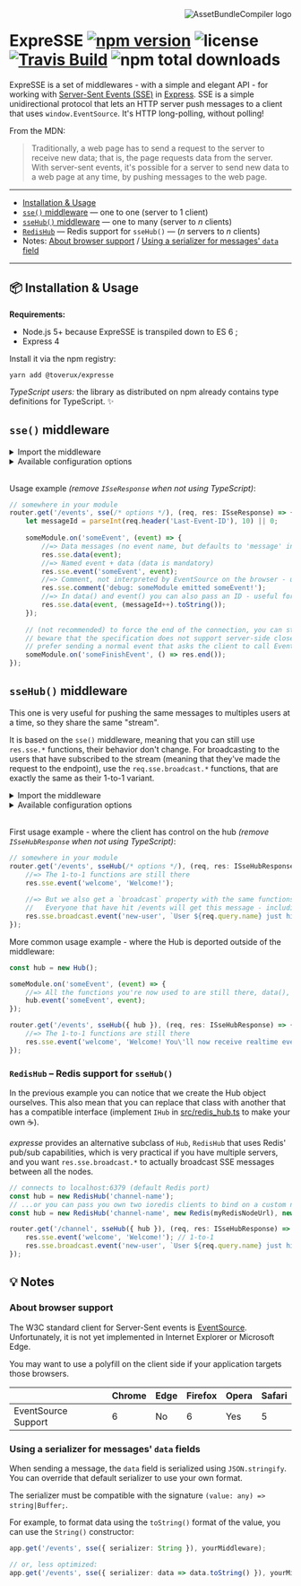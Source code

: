 <img src="https://raw.githubusercontent.com/toverux/expresse/master/expresse.png" alt="AssetBundleCompiler logo" align="right">

# ExpreSSE [![npm version](https://img.shields.io/npm/v/@toverux/expresse.svg?style=flat-square)](https://www.npmjs.com/package/@toverux/expresse) ![license](https://img.shields.io/github/license/mitmadness/UnityInvoker.svg?style=flat-square) [![Travis Build](https://img.shields.io/travis/toverux/expresse.svg?style=flat-square)](https://travis-ci.org/toverux/expresse) ![npm total downloads](https://img.shields.io/npm/dt/@toverux/expresse.svg?style=flat-square)

ExpreSSE is a set of middlewares - with a simple and elegant API - for working with [Server-Sent Events (SSE)](https://developer.mozilla.org/en-US/docs/Web/API/Server-sent_events) in [Express](http://expressjs.com/fr/). SSE is a simple unidirectional protocol that lets an HTTP server push messages to a client that uses `window.EventSource`. It's HTTP long-polling, without polling!

From the MDN:

> Traditionally, a web page has to send a request to the server to receive new data; that is, the page requests data from the server. With server-sent events, it's possible for a server to send new data to a web page at any time, by pushing messages to the web page. 

----------------

 - [Installation & Usage](#package-installation--usage)
 - [`sse()` middleware](#sse-middleware) — one to one (server to 1 client)
 - [`sseHub()` middleware](#ssehub-middleware) — one to many (server to _n_ clients)
 - [`RedisHub`](#redishub--redis-support-for-ssehub) — Redis support for `sseHub()` — (_n_ servers to _n_ clients)
 - Notes:
   [About browser support](#about-browser-support) / [Using a serializer for messages' `data` field](#using-a-serializer-for-messages-data-fields)

----------------

## :package: Installation & Usage

**Requirements:**

 - Node.js 5+ because ExpreSSE is transpiled down to ES 6 ;
 - Express 4

Install it via the npm registry:

```
yarn add @toverux/expresse
```

*TypeScript users:* the library as distributed on npm already contains type definitions for TypeScript. :sparkles:

## `sse()` middleware

<details>
<summary>Import the middleware</summary>

 - Using ES 2015 imports:
 
   `ISseResponse` is a TypeScript interface. Don't try to import it when using JavaScript.

   ```typescript
   import { ISseResponse, sse } from '@toverux/expresse';
   
   // named export { sse } is also exported as { default }:
   import sse from '@toverux/expresse';
   ```

 - Using CommonJS:

   ```javascript
   const { sse } = require('@toverux/expresse');
   ```
</details>

<details>
<summary>Available configuration options</summary>

```typescript
interface ISseMiddlewareOptions {
    /**
     * Serializer function applied on all messages' data field (except when you direclty pass a Buffer).
     * SSE comments are not serialized using this function.
     *
     * @default JSON.stringify
     */
    serializer?: (value: any) => string|Buffer;

    /**
     * Determines the interval, in milliseconds, between keep-alive packets (neutral SSE comments).
     *
     * @default 5000
     */
    keepAliveInterval?: number;
}
```

:arrow_right: [Read more about `serializer`](#using-a-serializer-for-messages-data-fields)
</details>
<br>

Usage example *(remove `ISseResponse` when not using TypeScript)*:

```typescript
// somewhere in your module
router.get('/events', sse(/* options */), (req, res: ISseResponse) => {
    let messageId = parseInt(req.header('Last-Event-ID'), 10) || 0;
    
    someModule.on('someEvent', (event) => {
        //=> Data messages (no event name, but defaults to 'message' in the browser).
        res.sse.data(event);
        //=> Named event + data (data is mandatory)
        res.sse.event('someEvent', event);
        //=> Comment, not interpreted by EventSource on the browser - useful for debugging/self-documenting purposes.
        res.sse.comment('debug: someModule emitted someEvent!');
        //=> In data() and event() you can also pass an ID - useful for replay with Last-Event-ID header.
        res.sse.data(event, (messageId++).toString());
    });
    
    // (not recommended) to force the end of the connection, you can still use res.end()
    // beware that the specification does not support server-side close, so this will result in an error in EventSource.
    // prefer sending a normal event that asks the client to call EventSource#close() itself to gracefully terminate.
    someModule.on('someFinishEvent', () => res.end());
});
```

## `sseHub()` middleware

This one is very useful for pushing the same messages to multiples users at a time, so they share the same "stream".

It is based on the `sse()` middleware, meaning that you can still use `res.sse.*` functions, their behavior don't change.
For broadcasting to the users that have subscribed to the stream (meaning that they've made the request to the endpoint), use the `req.sse.broadcast.*` functions, that are exactly the same as their 1-to-1 variant.

<details>
<summary>Import the middleware</summary>

 - Using ES 2015 imports:
 
   `ISseHubResponse` is a TypeScript interface. Don't try to import it when using JavaScript.

   ```typescript
   import { Hub, ISseHubResponse, sseHub } from '@toverux/expresse';
   ```

 - Using CommonJS:

   ```javascript
   const { Hub, sseHub } = require('@toverux/expresse');
   ```
</details>

<details>
<summary>Available configuration options</summary>

The options are the same from the `sse()` middleware ([see above](#sse-middleware)), plus another, `hub`:

```typescript
interface ISseHubMiddlewareOptions extends ISseMiddlewareOptions {
    /**
     * You can pass a Hub instance for controlling the stream outside of the middleware.
     * Otherwise, a Hub is automatically created.
     * 
     * @default Hub
     */
    hub: Hub;
}
```
</details>
<br>

First usage example - where the client has control on the hub *(remove `ISseHubResponse` when not using TypeScript)*:

```typescript
// somewhere in your module
router.get('/events', sseHub(/* options */), (req, res: ISseHubResponse) => {
    //=> The 1-to-1 functions are still there
    res.sse.event('welcome', 'Welcome!');
    
    //=> But we also get a `broadcast` property with the same functions inside.
    //   Everyone that have hit /events will get this message - including the sender!
    res.sse.broadcast.event('new-user', `User ${req.query.name} just hit the /channel endpoint`);
});
```

More common usage example - where the Hub is deported outside of the middleware:

```typescript
const hub = new Hub();

someModule.on('someEvent', (event) => {
    //=> All the functions you're now used to are still there, data(), event() and comment().
    hub.event('someEvent', event);
});

router.get('/events', sseHub({ hub }), (req, res: ISseHubResponse) => {
    //=> The 1-to-1 functions are still there
    res.sse.event('welcome', 'Welcome! You\'ll now receive realtime events from someModule like everyone else');
});
```

### `RedisHub` – Redis support for `sseHub()`

In the previous example you can notice that we create the Hub object ourselves. This also mean that you can replace that class with another that has a compatible interface (implement `IHub` in [src/redis_hub.ts](src/redis_hub.ts) to make your own :coffee:).

_expresse_ provides an alternative subclass of `Hub`, `RedisHub` that uses Redis' pub/sub capabilities, which is very practical if you have multiple servers, and you want `res.sse.broadcast.*` to actually broadcast SSE messages between all the nodes.

```typescript
// connects to localhost:6379 (default Redis port)
const hub = new RedisHub('channel-name');
// ...or you can pass you own two ioredis clients to bind on a custom network address
const hub = new RedisHub('channel-name', new Redis(myRedisNodeUrl), new Redis(myRedisNodeUrl));

router.get('/channel', sseHub({ hub }), (req, res: ISseHubResponse) => {
    res.sse.event('welcome', 'Welcome!'); // 1-to-1
    res.sse.broadcast.event('new-user', `User ${req.query.name} just hit the /channel endpoint`);
});
```

## :bulb: Notes

### About browser support

The W3C standard client for Server-Sent events is [EventSource](https://developer.mozilla.org/fr/docs/Web/API/EventSource). Unfortunately, it is not yet implemented in Internet Explorer or Microsoft Edge.

You may want to use a polyfill on the client side if your application targets those browsers.

|                     | Chrome | Edge | Firefox | Opera | Safari |
|---------------------|--------|------|---------|-------|--------|
| EventSource Support | 6      | No   | 6       | Yes   | 5      |

### Using a serializer for messages' `data` fields

When sending a message, the `data` field is serialized using `JSON.stringify`. You can override that default serializer to use your own format.

The serializer must be compatible with the signature `(value: any) => string|Buffer;`.

For example, to format data using the `toString()` format of the value, you can use the `String()` constructor:

```typescript
app.get('/events', sse({ serializer: String }), yourMiddleware);

// or, less optimized:
app.get('/events', sse({ serializer: data => data.toString() }), yourMiddleware);
```
